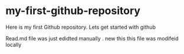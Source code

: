 # my-first-github-repository
Here is my first Github repository. Lets get started with github

Read.md file was just edidted manually . new this this file was modifeid locally 
